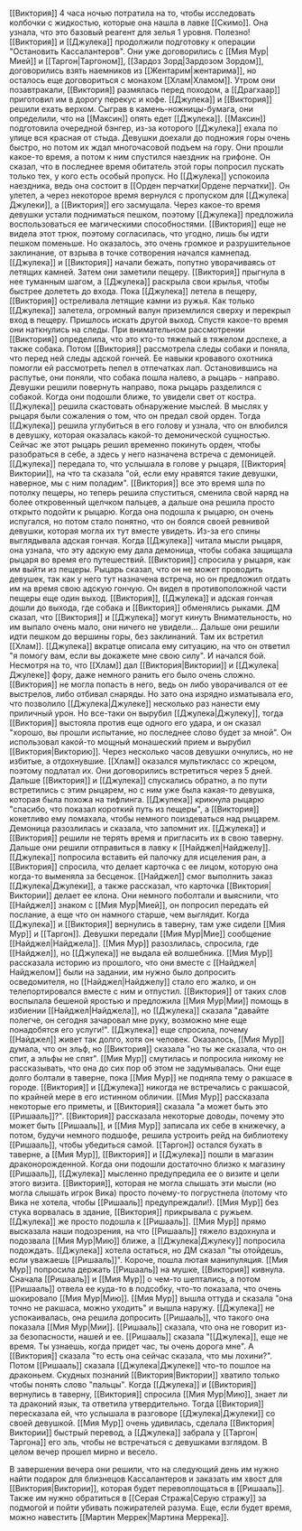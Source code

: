 [[Виктория]] 4 часа ночью потратила на то, чтобы исследовать колбочки с жидкостью, которые она нашла в лавке [[Скимо]]. Она узнала, что это базовый реагент для зелья 1 уровня. Полезно!
[[Виктория]] и [[Джулека]] продолжили подготовку к операции "Остановить Кассалантеров". Они уже договорились с [[Мия Мур|Мией]] и [[Таргон|Таргоном]], [[Зардоз Зорд|Зардозом Зордом]], договорились взять наемников из [[Жентарим|жентарима]], но осталось еще договориться с монахом [[Хлам|Хламом]]. Утром они позавтракали, [[Виктория]] размялась перед походом, а [[Драгхаар]] приготовил им в дорогу перекус и кофе.
[[Джулека]] и [[Виктория]] решили ехать верхом. Сыграв в камень-ножницы-бумага, они определили, что на [[Максин]] опять едет [[Джулека]]. [[Максин]] подготовила очередной бэнгер, из-за которого [[Джулека]] ехала по улице вся красная от стыда.
Девушки доехали до подножия горы очень быстро, но потом их ждал многочасовой подъем на гору. Они прошли какое-то время, а потом к ним спустился наездник на грифоне. Он сказал, что в последнее время обитатель этой горы попросил пускать только тех, у кого есть особый пропуск. Но [[Джулека]] успокоила наездника, ведь она состоит в [[Орден перчатки|Ордене перчатки]]. Он улетел, а через некоторое время вернулся с пропуском для [[Джулека|Джулеки]], а [[Виктория]] его засмущала.
Через какое-то время девушки устали подниматься пешком, поэтому [[Джулека]] предложила воспользоваться ее магическими способностями. [[Виктория]] еще не видела этот трюк, поэтому согласилась, что угодно, лишь бы идти пешком поменьше. Но оказалось, это очень громкое и разрушительное заклинание, от взрыва в точке сотворения начался камнепад. [[Джулека]] и [[Виктория]] начали бежать, попутно уворачиваясь от летящих камней. Затем они заметили пещеру. [[Виктория]] прыгнула в нее туманным шагом, а [[Джулека]] раскрыла свои крылья, чтобы быстрее долететь до входа. Пока [[Джулека]] летела в пещеру, [[Виктория]] остреливала летящие камни из ружья. Как только [[Джулека]] залетела, огромный валун приземлился сверху и перекрыл вход в пещеру. Пришлось искать другой выход.
Спустя какое-то время они наткнулись на следы. При внимательном рассмотрении [[Виктория]] определила, что это кто-то тяжелый в тяжелом доспехе, а также собака. Потом [[Виктория]] рассмотрела следы собаки и поняла, что перед ней следы адской гончей. Ее навыки кровавого охотника помогли ей рассмотреть пепел в отпечатках лап. Остановившись на распутье, они поняли, что собака пошла налево, а рыцарь - направо. Девушки решили повернуть направо, пока рыцарь разделился с собакой. Когда они подошли ближе, то увидели свет от костра. [[Джулека]] решила скастовать обнаружение мыслей. В мыслях у рыцаря были сожаления о том, что он предал свой орден. Тогда [[Джулека]] решила углубиться в его голову и узнала, что он влюбился в девушку, которая оказалась какой-то демонической сущностью. Сейчас же этот рыцарь решил временно покинуть орден, чтобы разобраться в себе, а здесь у него назначена встреча с демоницей.
[[Джулека]] передала то, что услышала в голове у рыцаря, [[Виктория|Виктории]], на что та сказала "ой, если ему нравятся такие девушки, наверное, мы с ним поладим". [[Виктория]] все это время шла по потолку пещеры, но теперь решила спуститься, сменила свой наряд на более откровенный щелчком пальцев, а дальше она решила просто открыто подойти к рыцарю. Когда она подошла к рыцарю, он очень испугался, но потом стало понятно, что он боялся своей ревнивой девушки, которая могла их тут вместе увидеть. Из-за его спины выглядывала адская гончая. Когда [[Джулека]] читала мысли рыцаря, она узнала, что эту адскую ему дала демоница, чтобы собака защищала рыцаря во время его путешествий.
[[Виктория]] спросила у рыцаря, как им выйти из пещеры. Рыцарь сказал, что он не может проводить девушек, так как у него тут назначена встреча, но он предложил отдать им на время свою адскую гончую. Он видел в противоположной части пещеры еще один выход. [[Виктория]], [[Джулека]] и адская гончая дошли до выхода, где собака и [[Виктория]] обменялись рыками. ДМ сказал, что [[Виктория]] и [[Джулека]] могут кинуть Внимательность, но им выпало очень мало, они ничего не увидели...
Дальше они решили идти пешком до вершины горы, без заклинаний. Там их встретил [[Хлам]]. [[Джулека]] вкратце описала ему ситуацию, на что он ответил "я помогу вам, если вы докажете мне свою силу". И начался бой.
Несмотря на то, что [[Хлам]] дал [[Виктория|Виктории]] и [[Джулека|Джулеке]] фору, даже немного ранить его было очень сложно. [[Виктория]] не могла попасть в него, ведь он либо уворачивался от ее выстрелов, либо отбивал снаряды. Но зато она изрядно изматывала его, что позволило [[Джулека|Джулеке]] несколько раз нанести ему приличный урон. Но все-таки он вырубил [[Джулека|Джулеку]], тогда [[Виктория]] выстояла против еще одного его удара, и он сказал "хорошо, вы прошли испытание, но последнее слово будет за мной". Он использовал какой-то мощный монашеский прием и вырубил [[Виктория|Викторию]].
Через несколько часов девушки очнулись, но не избитые, а отдохнувшие. [[Хлам]] оказался мультикласс со жрецом, поэтому подлатал их. Они договорились встретиться через 5 дней.
Дальше [[Виктория]] и [[Джулека]] спускались обратно, а по пути встретились с этим рыцарем, но с ним уже была какая-то девушка, которая была похожа на тифлинга. [[Джулека]] крикнула рыцарю "спасибо, что показал короткий путь из пещеры", а [[Виктория]] кокетливо ему помахала, чтобы немного поиздеваться над рыцарем. Демоница разозлилась и сказала, что запомнит их. [[Джулека]] и  [[Виктория]] решили не терять время и пригласить их в свою таверну.
Дальше они решили отправиться в лавку к [[Найджел|Найджелу]]. [[Джулека]] попросила вставить ей палочку для исцеления ран, а [[Виктория]] спросила, что делает карточка с ее лицом, которую она когда-то выменяла за бесценок. [[Найджел]] смог выполнить заказ [[Джулека|Джулеки]], а также рассказал, что карточка [[Виктория|Виктории]] делает ее клона. Они немного поболтали и выяснили, что [[Найджел]] знаком с [[Мия Мур|Мией]], он попросил передать ей послание, а еще что он намного старше, чем выглядит.
Когда [[Джулека]] и [[Виктория]] вернулись в таверну, там уже сидели [[Мия Мур]] и [[Таргон]]. Девушки передали [[Мия Мур|Мие]] сообщение [[Найджел|Найджела]]. [[Мия Мур]] разозлилась, спросила, где [[Найджел]], но [[Джулека]] не выдала ей волшебника. [[Мия Мур]] рассказала историю из прошлого, что они вместе с [[Найджел|Найджелом]] были на задании, им нужно было допросить осведомителя, но [[Найджел|Найджелу]] стало его жалко, и он телепортировался вместе с ним и отпустил. [[Виктория]] от таких слов воспылала бешеной яростью и предложила [[Мия Мур|Мии]] помощь в избиении [[Найджел|Найджела]], но [[Джулека]] сказала "давайте полегче, он сегодня зачаровал мне руку, возможно мне еще понадобятся его услуги!". [[Джулека]] еще спросила, почему [[Найджел]] живет так долго, хотя он человек. Оказалось, [[Мия Мур]] думала, что он эльф, но [[Виктория]] сказала "но ты же сказала, что он спит, а эльфы не спят". [[Мия Мур]] смутилась и попросила никому не рассказывать, что она до сих пор об этом не задумывалась. Они еще долго болтали в таверне, пока [[Мия Мур]] не подняла тему о ракшасе в городе. [[Виктория]] и [[Джулека]] никогда не встречались с ракшасой, по крайней мере в его истинном обличии. [[Мия Мур]] рассказала некоторые его приметы, и [[Виктория]] сказала "а может быть это [[Ришааль]]?". [[Виктория]] рассказала некоторые доводы, почему это может быть [[Ришааль]], и [[Мия Мур]] записала их себе в книжечку, а потом, будучи немного подшофе, решила устроить рейд на библиотеку [[Ришааль]], чтобы убедиться самой. [[Таргон]] остался бухать в таверне, а [[Мия Мур]], [[Виктория]] и [[Джулека]] пошли в магазин драконорожденной.
Когда они подошли достаточно близко к магазину [[Ришааль]], [[Джулека]] мысленно предупредила ее о визите и цели этого визита. [[Виктория]], которая не могла слышать эти мысли (но могла слышать игрок Вика) просто почему-то погрустнела (потому что Вика не хотела, чтобы [[Ришааль]] предупреждали!). [[Мия Мур]] без стука ворвалась в здание, [[Виктория]] прикрывала с ружьем. [[Джулека]] же просто подошла к [[Ришааль]].
[[Мия Мур]] прямо высказала наши подозрения, на что [[Ришааль]] тяжело вздохнула и подозвала [[Мия Мур|Мию]] ближе, а [[Джулека|Джулеку]] попросила подождать. [[Джулека]] хотела остаться, но ДМ сказал "ты отойдешь, если уважаешь [[Ришааль]]". Короче, пошла лютая манипуляция. [[Мия Мур]] попросила держать [[Ришааль]] на мушке, [[Виктория]] кивнула. Сначала [[Ришааль]] и [[Мия Мур]] о чем-то шептались, а потом [[Ришааль]] отвела ее куда-то в подсобку, что-то показала, что очень шокировало [[Мия Мур|Мию]]. [[Мия Мур]] вышла оттуда и сказала "она точно не ракшаса, можно уходить" и вышла наружу. [[Джулека]] не успокаивалась, она решила допросить [[Ришааль]], что такого она показала [[Мия Мур|Мии]]. [[Ришааль]] сказала, что она не говорит из-за безопасности, нашей и ее. [[Ришааль]] сказала "[[Джулека]], еще не время. Ты узнаешь, когда придет час, ты очень дорога мне". А [[Виктория]] сказала "то есть она сейчас сказала, что мы лохини?". Потом [[Ришааль]] сказала [[Джулека|Джулеке]] что-то пошлое на драконьем. Скудных познаний [[Виктория|Виктории]] хватило только чтобы понять слово "пальцы".
Когда [[Джулека]] и [[Виктория]] вернулись в таверну, [[Виктория]] спросила [[Мия Мур|Мию]], знает ли та драконий язык, та ответила утвердительно. Тогда [[Виктория]] пересказала ей, что услышала в разговоре [[Джулека|Джулеки]] со своей девушкой. [[Мия Мур]] очень удивилась, сделала [[Виктория|Виктории]] быстрый перевод, а [[Джулека]] забрала у [[Таргон|Таргона]] его эль, чтобы не встречаться с девушками взглядом. В целом вечер прошел мирно и весело.

В завершении вечера они решили, что на следующий день им нужно найти подарок для близнецов Кассалантеров и заказать им хвост для [[Виктория|Виктории]], которая будет перевоплощаться в [[Ришааль]]. Также им нужно обратиться в [[Серая Стража|Серую стражу]] за подмогой и пойти убивать пожирателей разума.
Еще, если будет время, можно навестить [[Мартин Меррек|Мартина Меррека]].